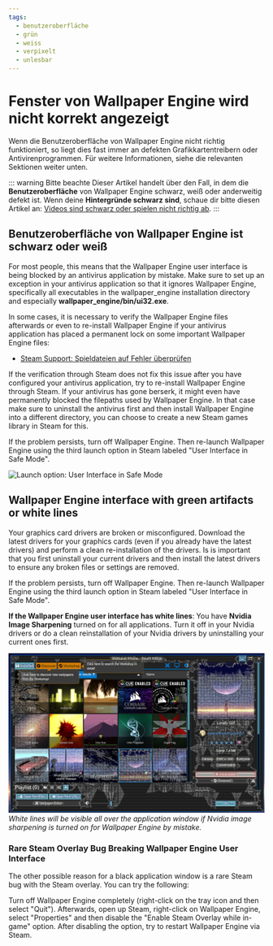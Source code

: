 ```yaml
---
tags:
  - benutzeroberfläche
  - grün
  - weiss
  - verpixelt
  - unlesbar
---
```


# Fenster von Wallpaper Engine wird nicht korrekt angezeigt

Wenn die Benutzeroberfläche von Wallpaper Engine nicht richtig funktioniert, so liegt dies fast immer an defekten Grafikkartentreibern oder Antivirenprogrammen. Für weitere Informationen, siehe die relevanten Sektionen weiter unten.

::: warning
Bitte beachte Dieser Artikel handelt über den Fall, in dem die **Benutzeroberfläche** von Wallpaper Engine schwarz, weiß oder anderweitig defekt ist. Wenn deine **Hintergründe schwarz sind**, schaue dir bitte diesen Artikel an: [Videos sind schwarz oder spielen nicht richtig ab](/noshow/notplaying.html).
:::

## Benutzeroberfläche von Wallpaper Engine ist schwarz oder weiß

For most people, this means that the Wallpaper Engine user interface is being blocked by an antivirus application by mistake. Make sure to set up an exception in your antivirus application so that it ignores Wallpaper Engine, specifically all executables in the wallpaper_engine installation directory and especially **wallpaper_engine/bin/ui32.exe**.

In some cases, it is necessary to verify the Wallpaper Engine files afterwards or even to re-install Wallpaper Engine if your antivirus application has placed a permanent lock on some important Wallpaper Engine files:

* [Steam Support: Spieldateien auf Fehler überprüfen](https://support.steampowered.com/kb_article.php?ref=2037-QEUH-3335)

If the verification through Steam does not fix this issue after you have configured your antivirus application, try to re-install Wallpaper Engine through Steam. If your antivirus has gone berserk, it might even have permanently blocked the filepaths used by Wallpaper Engine. In that case make sure to uninstall the antivirus first and then install Wallpaper Engine into a different directory, you can choose to create a new Steam games library in Steam for this.

If the problem persists, turn off Wallpaper Engine. Then re-launch Wallpaper Engine using the third launch option in Steam labeled "User Interface in Safe Mode".

![Launch option: User Interface in Safe Mode](/img/faq/steam_launch_option.jpg)

## Wallpaper Engine interface with green artifacts or white lines

Your graphics card drivers are broken or misconfigured. Download the latest drivers for your graphics cards (even if you already have the latest drivers) and perform a clean re-installation of the drivers. Is is important that you first uninstall your current drivers and then install the latest drivers to ensure any broken files or settings are removed.

If the problem persists, turn off Wallpaper Engine. Then re-launch Wallpaper Engine using the third launch option in Steam labeled "User Interface in Safe Mode".

**If the Wallpaper Engine user interface has white lines**: You have **Nvidia Image Sharpening** turned on for all applications. Turn it off in your Nvidia drivers or do a clean reinstallation of your Nvidia drivers by uninstalling your current ones first.

![Nvidia Image Sharpening Issue](./imagesharpening.png) *White lines will be visible all over the application window if Nvidia image sharpening is turned on for Wallpaper Engine by mistake.*

### Rare Steam Overlay Bug Breaking Wallpaper Engine User Interface

The other possible reason for a black application window is a rare Steam bug with the Steam overlay. You can try the following:

Turn off Wallpaper Engine completely (right-click on the tray icon and then select "Quit"). Afterwards, open up Steam, right-click on Wallpaper Engine, select "Properties" and then disable the "Enable Steam Overlay while in-game" option. After disabling the option, try to restart Wallpaper Engine via Steam. 